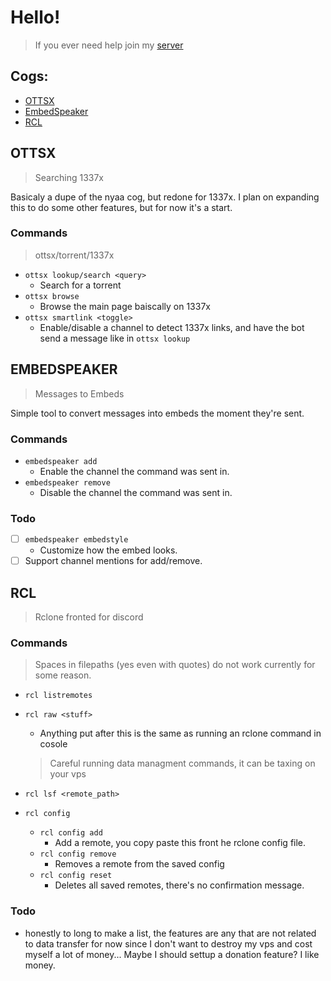 # Hello!
> If you ever need help join my [server](https://discord.com/invite/ChS8MZDPRA)

## Cogs:
- [OTTSX](https://github.com/B1tterSw33t/BitterSweet-Cogs#ottsx)
- [EmbedSpeaker](https://github.com/B1tterSw33t/BitterSweet-Cogs#embedspeaker)
- [RCL](https://github.com/B1tterSw33t/BitterSweet-Cogs#rcl)


## OTTSX
> Searching 1337x

Basicaly a dupe of the nyaa cog, but redone for 1337x.
I plan on expanding this to do some other features, but for now it's a start.

### Commands
> ottsx/torrent/1337x
- `ottsx lookup/search <query>`
    - Search for a torrent
- `ottsx browse`
    - Browse the main page baiscally on 1337x
- `ottsx smartlink <toggle>`
    - Enable/disable a channel to detect 1337x links, and have the bot send a message like in `ottsx lookup`


## EMBEDSPEAKER
> Messages to Embeds

Simple tool to convert messages into embeds the moment they're sent.

### Commands
- `embedspeaker add`
    - Enable the channel the command was sent in.
- `embedspeaker remove`
    - Disable the channel the command was sent in.
### Todo
- [ ] `embedspeaker embedstyle`
    - Customize how the embed looks.
- [ ] Support channel mentions for add/remove.

## RCL
> Rclone fronted for discord

### Commands
> Spaces in filepaths (yes even with quotes) do not work currently for some reason.
- `rcl listremotes`
- `rcl raw <stuff>`
    - Anything put after this is the same as running an rclone command in cosole
    > Careful running data managment commands, it can be taxing on your vps
- `rcl lsf <remote_path>`
    
- `rcl config`
    - `rcl config add`
        - Add a remote, you copy paste this front he rclone config file.
    - `rcl config remove`
        - Removes a remote from the saved config
    - `rcl config reset`
        - Deletes all saved remotes, there's no confirmation message.

### Todo
- honestly to long to make a list, the features are any that are not related to data transfer for now since I don't want to destroy my vps and cost myself a lot of money... Maybe I should settup a donation feature? I like money.